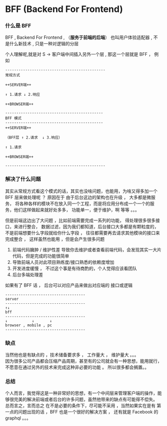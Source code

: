 # BFF (Backend For Frontend)

### 什么是 BFF

BFF , Backend For Frontend , （**服务于前端的后端**） 也叫用户体验适配器 , 不是什么新技术 , 只是一种对逻辑的分层

个人理解呢,就是对 S -> 客户端中间插入另外一个层 , 那这一个层就是 BFF ， 例如

```
---------------------------------------------
常规方式

++SERVER端++

↑ 1.请求 ↓ 2.响应

++BROWSER端++

--------------------------------------------
BFF 模式
--------------------------------------------
++SERVER端++

（BFF层 ↑ 2.请求  ↓ 3.响应）

↑ 1.请求

++BROWSER端++

---------------------------------------------
```

### 解决了什么问题

其实从常规方式看这个模式的话，其实也没啥问题，也能用，为啥又得多加一个 BFF 层来做处理呢 ？ 原因在于 由于后台这边的架构也在升级 ， 大多都是微服务， 将各种各样的模块不在放入同一个工程，而是将应用分布成一个一个的服务，他们这样做起来就好处多多， 功能单一，便于维护，啊 等等 。。。

但是前端这边出了大问题 ，比如前端需要完成一系列的功能， 得处理很多很多接口，来进行整合， 数据过滤，因为我们都知道，后台接口大多都是有颗粒度的，不是前端想要什么字段就给你什么字段 ， 往往都需要再去请求其他模块的接口来完成整合 ， 这样虽然也能用 ，但是会产生很多问题

1. 前端代码臃肿 / 维护性差
   导致你去维护或者查看前端代码，会发现其实一大片代码，但是完成的功能很简单
2. 导致前端人员对此项目熟练度/接口熟悉的依赖度增加
3. 开发进度缓慢 ， 不过这个事是有待商酌的，个人觉得应该看团队
4. 后台多端处理差

如果有了 BFF 话 ， 后台可以对应产品来做出对应端的 接口或逻辑

```
------------------------------------
server
------------------------------------
↑↓
bff
------------------------------------
↓           ↓       ↓
browser , mobile , pc
------------------------------------
```

### 缺点

当然他也是有缺点的 ，技术储备要求多 ， 工作量大 ， 维护量大 。。。  
因为很多公司产品都会压缩产品周期，甚至有的公司就会有一种思想，能用就行， 不愿意在通过另外的技术来完成这种非必要的功能 。 所以很多都会搁置。。

### 总结

个人而言，我觉得这是一种非常好的思想，有一个中间层来管理客户端的操作，能够很完美的解决前端或者后台的许多问题，虽然他带来的缺点有可能得不偿失。
总而言之，言而总之 在不是必要的条件下，尽可能不采用 ，当然如果实在是有 第一点的问题出现的话 ，BFF 也是一个很好的解决方案 ， 还有就是 Facebook 的 graphql 。。。
